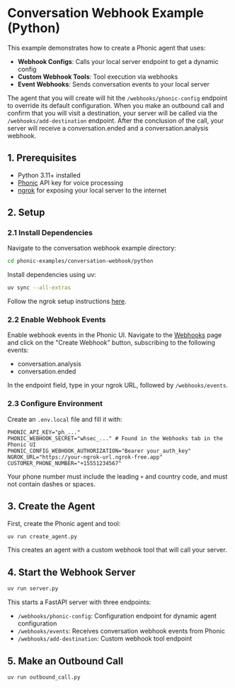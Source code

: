 # Conversation Webhook Example (Python)

This example demonstrates how to create a Phonic agent that uses:

- **Webhook Configs**: Calls your local server endpoint to get a dynamic config
- **Custom Webhook Tools**: Tool execution via webhooks
- **Event Webhooks**: Sends conversation events to your local server

The agent that you will create will hit the `/webhooks/phonic-config` endpoint to override its default configuration. When you make an outbound call and confirm that you will visit a destination, your server will be called via the `/webhooks/add-destination` endpoint. After the conclusion of the call, your server will receive a conversation.ended and a conversation.analysis webhook.

## 1. Prerequisites

- Python 3.11+ installed
- [Phonic](https://phonic.co) API key for voice processing
- [ngrok](https://ngrok.com) for exposing your local server to the internet

## 2. Setup

### 2.1 Install Dependencies

Navigate to the conversation webhook example directory:
```bash
cd phonic-examples/conversation-webhook/python
```

Install dependencies using uv:
```bash
uv sync --all-extras
```

Follow the ngrok setup instructions [here](https://github.com/Phonic-Co/phonic-examples/blob/main/ngrok_tunneling.md).

### 2.2 Enable Webhook Events

Enable webhook events in the Phonic UI. Navigate to the [Webhooks](https://phonic.co/webhooks) page and click on the "Create Webhook" button, subscribing to the following events:

- conversation.analysis
- conversation.ended

In the endpoint field, type in your ngrok URL, followed by `/webhooks/events`.

### 2.3 Configure Environment

Create an `.env.local` file and fill it with:
```dotenv
PHONIC_API_KEY="ph_..."
PHONIC_WEBHOOK_SECRET="whsec_..." # Found in the Webhooks tab in the Phonic UI
PHONIC_CONFIG_WEBHOOK_AUTHORIZATION="Bearer your_auth_key"
NGROK_URL="https://your-ngrok-url.ngrok-free.app"
CUSTOMER_PHONE_NUMBER="+15551234567"
```
Your phone number must include the leading `+` and country code, and must not contain dashes or spaces.

## 3. Create the Agent

First, create the Phonic agent and tool:
```bash
uv run create_agent.py
```

This creates an agent with a custom webhook tool that will call your server.

## 4. Start the Webhook Server

```bash
uv run server.py
```

This starts a FastAPI server with three endpoints:

- `/webhooks/phonic-config`: Configuration endpoint for dynamic agent configuration
- `/webhooks/events`: Receives conversation webhook events from Phonic
- `/webhooks/add-destination`: Custom webhook tool endpoint

## 5. Make an Outbound Call

```bash
uv run outbound_call.py
```
